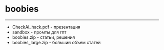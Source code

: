 # boobies
--- 
- CheckAI_hack.pdf - презентация
- sandbox - промты для гпт
- boobies.zip - статьи, решения
- boobies_large.zip - больший объем статей
